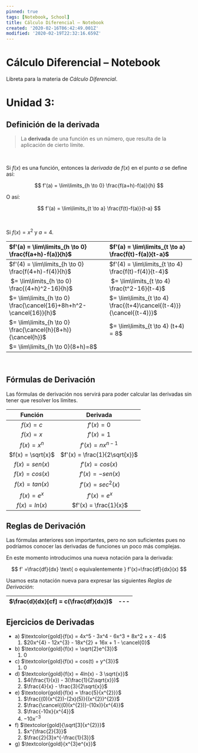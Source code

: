 ```yaml
---
pinned: true
tags: [Notebook, School]
title: Cálculo Diferencial – Notebook
created: '2020-02-16T06:42:49.001Z'
modified: '2020-02-19T22:32:16.659Z'
---
```


# Cálculo Diferencial – Notebook

Libreta para la materia de *Cálculo Diferencial*.

# Unidad 3:

## Definición de la derivada

>La **derivada** de una función es un número, que resulta de la aplicación de cierto límite.

&nbsp;

Si $f(x)$ es una función, entonces la *derivada* de $f(x)$ en el punto $a$ se define así:

$$
f'(a) = \lim\limits_{h \to 0} \frac{f(a+h)-f(a)}{h} 
$$

O así:

$$
f'(a) = \lim\limits_{t \to a} \frac{f(t)-f(a)}{t-a}
$$

&nbsp;

Si $f(x)=x^2$ y $a=4$.

| $f'(a) = \lim\limits_{h \to 0} \frac{f(a+h)-f(a)}{h}$ | $f'(a) = \lim\limits_{t \to a} \frac{f(t)-f(a)}{t-a}$ |
| :--- | :--- |
| $f'(4) = \lim\limits_{h \to 0} \frac{f(4+h)-f(4)}{h}$ |$f'(4) = \lim\limits_{t \to 4} \frac{f(t)-f(4)}{t-4}$ |
| $= \lim\limits_{h \to 0} \frac{(4+h)^2-16}{h}$ | $= \lim\limits_{t \to 4} \frac{t^2-16}{t-4}$ |
| $= \lim\limits_{h \to 0} \frac{\cancel{16}+8h+h^2-\cancel{16}}{h}$ | $= \lim\limits_{t \to 4} \frac{(t+4)\cancel{(t-4)}}{\cancel{(t-4)}}$ |
| $= \lim\limits_{h \to 0} \frac{\cancel{h}(8+h)}{\cancel{h}}$ | $= \lim\limits_{t \to 4} (t+4) = 8$ |
| $= \lim\limits_{h \to 0}(8+h)=8$ | |


&nbsp;

## Fórmulas de Derivación

Las fórmulas de derivación nos servirá para poder calcular las derivadas sin tener que resolver los límites.

| **Función** | **Derivada** |
| :---: | :---:|
| $f(x) = c$ | $f'(x) = 0$ |
| $f(x) = x$ | $f'(x) = 1$ |
| $f(x) = x^n$ | $f'(x) = nx^{n-1}$ |
| $f(x) = \sqrt{x}$ | $f'(x) = \frac{1}{2\sqrt{x}}$ |
| $f(x) = sen(x)$ | $f'(x) = cos(x)$ |
| $f(x) = cos(x)$ | $f'(x) = -sen(x)$|
| $f(x) = tan(x)$ | $f'(x) = sec^{2}(x)$|
| $f(x) = e^{x}$ | $f'(x) = e^{x}$|
| $f(x) = ln(x)$ | $f'(x) = \frac{1}{x}$|

## Reglas de Derivación

Las fórmulas anteriores son importantes, pero no son suficientes pues no podríamos conocer las derivadas de funciones un poco más complejas. 

En este momento introducimos una nueva notación para la derivada: 

$$
f' =\frac{df}{dx} \text{ o equivalentemente } f'(x)=\frac{df}{dx}(x) 
$$

Usamos esta notación nueva para expresar las siguientes *Reglas de Derivación*:

| $\frac{d}{dx}[cf] = c(\frac{df}{dx})$ | --- |
| :---: | :---: |


## Ejercicios de Derivadas

- a) $\textcolor{gold}{f(x) = 4x^5 - 3x^4 - 6x^3 + 8x^2 + x - 4}$
  1. $20x^{4} - 12x^{3} - 18x^{2} + 16x + 1 - \cancel{0}$
- b) $\textcolor{gold}{f(x) = \sqrt{2}e^{3}}$
  1. $0$
- c) $\textcolor{gold}{f(x) = cos(t) + y^{3}}$
  1. $0$
- d) $\textcolor{gold}{f(x) = 4ln(x) - 3 \sqrt{x}}$
  1. $4(\frac{1}{x}) - 3(\frac{1}{2\sqrt{x}})$
  2. $\frac{4}{x} - \frac{3}{2\sqrt{x}}$
- e) $\textcolor{gold}{f(x) = \frac{5}{x^{2}}}$
  1. $\frac{(0)(x^{2})-(2x)(5)}{(x^{2})^{2}}$
  2. $\frac{\cancel{(0)(x^{2})}-(10x)}{x^{4}}$
  3. $\frac{-10x}{x^{4}}$
  4. $-10x^{-3}$
- f) $\textcolor{gold}{\sqrt[3]{x^{2}}}$
  1. $x^{\frac{2}{3}}$
  2. $\frac{2}{3}x^{-\frac{1}{3}}$
- g) $\textcolor{gold}{x^{3}e^{x}}$
